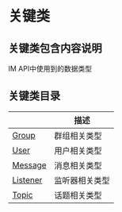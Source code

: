 # 关键类

## 关键类包含内容说明

IM API中使用到的数据类型

## 关键类目录

|                                     | 描述      |
| ----------------------------------- | ------- |
| [Group](../../class/group/)         | 群组相关类型  |
| [User](user/)                       | 用户相关类型  |
| [Message](../../class/message.md)   | 消息相关类型  |
| [Listener](../../class/listener.md) | 监听器相关类型 |
| [Topic](../../class/topic/)         | 话题相关类型  |
